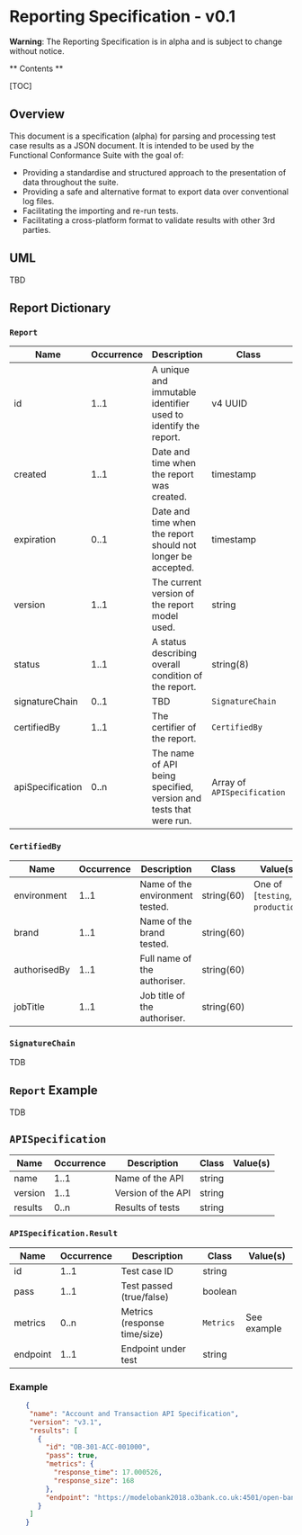 # Reporting Specification - v0.1

**Warning**: The Reporting Specification is in alpha and is subject to change without notice.

** Contents **

[TOC]

## Overview

This document is a specification (alpha) for parsing and processing test case results as a JSON document.
It is intended to be used by the Functional Conformance Suite with the goal of:

* Providing a standardise and structured approach to the presentation of data throughout the suite.
* Providing a safe and alternative format to export data over conventional log files.
* Facilitating the importing and re-run tests.
* Facilitating a cross-platform format to validate results with other 3rd parties.

## UML

TBD

## Report Dictionary

### `Report`

| Name           | Occurrence | Description                                                    | Class                  | Example                                | Value(s)                                                                      | Notes                                                                       |
|----------------|------------|----------------------------------------------------------------|------------------------|----------------------------------------|-------------------------------------------------------------------------------|-----------------------------------------------------------------------------|
| id             | 1..1       | A unique and immutable identifier used to identify the report. | v4 UUID                | `f47ac10b-58cc-4372-8567-0e02b2c3d479` | Regex `^[0-9a-f]{8}-[0-9a-f]{4}-4[0-9a-f]{3}-[89ab][0-9a-f]{3}-[0-9a-f]{12}$` | The v4 UUIDs generated conform to RFC 4122                                  |
| created        | 1..1       | Date and time when the report was created.                     | timestamp              | `2006-01-02T15:04:05Z07:00`            | Formatted accorrding to RFC3339 (<https://tools.ietf.org/html/rfc3339>)       | RFC3339 is derived from ISO 8601 (<https://en.wikipedia.org/wiki/ISO_8601>) |
| expiration     | 0..1       | Date and time when the report should not longer be accepted.   | timestamp              | `2006-01-02T15:04:05Z07:00`            | Formatted accorrding to RFC3339 (<https://tools.ietf.org/html/rfc3339>)       | RFC3339 is derived from ISO 8601 (<https://en.wikipedia.org/wiki/ISO_8601>) |
| version        | 1..1       | The current version of the report model used.                  | string                 |                                        |                                                                               |                                                                             |
| status         | 1..1       | A status describing overall condition of the report.           | string(8)              | `Complete`                             | One of [`Pending`, `Complete`, `Error`]                                       |                                                                             |
| signatureChain | 0..1       | TBD                                                            | `SignatureChain`       |                                        |                                                                               |                                                                             |
| certifiedBy    | 1..1       | The certifier of the report.                                   | `CertifiedBy`          |                                        |                                                                               |                                                                             |
| apiSpecification|0..n       | The name of API being specified, version and tests that were run.| Array of `APISpecification`   | See class definition.                  |                                                                               |                                                                             |

### `CertifiedBy`

| Name         | Occurrence | Description                     | Class      | Value(s)                         |
|--------------|------------|---------------------------------|------------|----------------------------------|
| environment  | 1..1       | Name of the environment tested. | string(60) | One of [`testing`, `production`] |
| brand        | 1..1       | Name of the brand tested.       | string(60) |                                  |
| authorisedBy | 1..1       | Full name of the authoriser.    | string(60) |                                  |
| jobTitle     | 1..1       | Job title of the authoriser.    | string(60) |                                  |

### `SignatureChain`

TDB

## `Report` Example

TDB

## `APISpecification`

| Name      | Occurrence | Description          | Class     | Value(s)                          |
|-----------|------------|----------------------|-----------|-----------------------------------|
| name      | 1..1       | Name of the API      | string    |
| version   | 1..1       | Version of the API   | string    |
| results   | 0..n       | Results of tests     | string    |

### `APISpecification.Result`

| Name      | Occurrence | Description          | Class     | Value(s)                          |
|-----------|------------|----------------------|-----------|-----------------------------------|
| id        | 1..1       | Test case ID         | string    ||
| pass      | 1..1       | Test passed (true/false) | boolean ||
| metrics   | 0..n       | Metrics (response time/size) | `Metrics` | See example |
| endpoint  | 1..1       | Endpoint under test | string | ||

### Example

```json
    {
     "name": "Account and Transaction API Specification",
     "version": "v3.1",
     "results": [
       {
         "id": "OB-301-ACC-001000",
         "pass": true,
         "metrics": {
           "response_time": 17.000526,
           "response_size": 168
         },
         "endpoint": "https://modelobank2018.o3bank.co.uk:4501/open-banking/v3.1/aisp/foobar"
       }
     ]
    }
```
